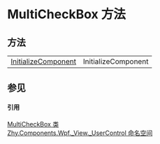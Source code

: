 # MultiCheckBox 方法




## 方法
<table>
<tr>
<td><a href="M_Zhy_Components_Wpf__View__UserControl_MultiCheckBox_InitializeComponent">InitializeComponent</a></td>
<td>InitializeComponent</td></tr>
</table>

## 参见


#### 引用
<a href="T_Zhy_Components_Wpf__View__UserControl_MultiCheckBox">MultiCheckBox 类</a>  
<a href="N_Zhy_Components_Wpf__View__UserControl">Zhy.Components.Wpf._View._UserControl 命名空间</a>  
